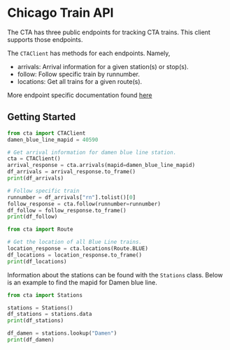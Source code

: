 # Chicago Train API

The CTA has three public endpoints for tracking CTA trains. This client supports
those endpoints.

The `CTAClient` has methods for each endpoints. Namely,
- arrivals: Arrival information for a given station(s) or stop(s).
- follow: Follow specific train by runnumber.
- locations: Get all trains for a given route(s).

More endpoint specific documentation found [here](
https://www.transitchicago.com/developers/ttdocs/)

## Getting Started

```python
from cta import CTAClient
damen_blue_line_mapid = 40590

# Get arrival information for damen blue line station.
cta = CTAClient()
arrival_response = cta.arrivals(mapid=damen_blue_line_mapid)
df_arrivals = arrival_response.to_frame()
print(df_arrivals)

# Follow specific train
runnumber = df_arrivals["rn"].tolist()[0]
follow_response = cta.follow(runnumber=runnumber)
df_follow = follow_response.to_frame()
print(df_follow)
```

```python
from cta import Route

# Get the location of all Blue Line trains.
location_response = cta.locations(Route.BLUE)
df_locations = location_response.to_frame()
print(df_locations)
```

Information about the stations can be found with the `Stations` class. Below is an
example to find the mapid for Damen blue line.

```python
from cta import Stations

stations = Stations()
df_stations = stations.data
print(df_stations)

df_damen = stations.lookup("Damen")
print(df_damen)
```
